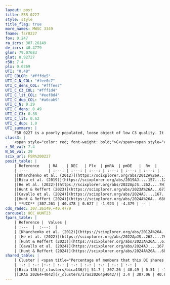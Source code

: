 ```yaml
---
layout: post
title: FSR 0227
style: style
title_flag: true
more_names: MWSC 3349
fname: fsr0227
fov: 0.247
ra_icrs: 307.26149
de_icrs: 40.4779
glon: 79.07683
glat: 0.92727
r50: 7.4
plx: 0.6269
UTI: "0.48"
UTI_COLOR: "#fffde5"
UTI_C_N_COL: "#fee0c7"
UTI_C_dens_COL: "#fffee7"
UTI_C_C3_COL: "#fff1d4"
UTI_C_lit_COL: "#eef8d4"
UTI_C_dup_COL: "#a6cab9"
UTI_C_N: 0.29
UTI_C_dens: 0.49
UTI_C_C3: 0.38
UTI_C_lit: 0.62
UTI_C_dup: 1.0
UTI_summary: |
    FSR 0227 is a poorly populated, loose object of low C3 quality. It is moderately studied in the literature.<br><br>This object shares a very small percentage of members with at least one entry reported in the same catalogue.
class3: |
    <span style="color: red; font-weight: bold;">C</span><span style="color: #FFC300; font-weight: bold;">B</span>
r_50_val: 7.4
N_50_val: 29
scix_url: FSR%200227
posit_table: |
    | Reference    | RA    | DEC   | Plx  | pmRA  | pmDE   |  Rv  |
    | :---         | :---: | :---: | :---: | :---: | :---: | :---: |
    |[Kharchenko et al. (2012)](https://scixplorer.org/abs/2012A%26A...543A.156K) | 307.245 | 40.497 | -- | -1.44 | -4.93 | -- |
    |[Bica et al. (2019)](https://scixplorer.org/abs/2019AJ....157...12B) | 307.243 | 40.501 | -- | -- | -- | -- |
    |[He et al. (2022)](https://scixplorer.org/abs/2022ApJS..262....7H) | 306.769 | 40.048 | 1.047 | -2.076 | -4.043 | -- |
    |[Hunt & Reffert (2023)](https://scixplorer.org/abs/2023A%26A...673A.114H) | 307.25 | 40.486 | 0.497 | -1.838 | -4.584 | -- |
    |[Cavallo et al. (2024)](https://scixplorer.org/abs/2024AJ....167...12C) | 307.213 | 40.505 | 0.499 | -- | -- | -- |
    |[Hunt & Reffert (2024)](https://scixplorer.org/abs/2024A%26A...686A..42H) | 307.25 | 40.486 | 0.497 | -1.838 | -4.584 | -- |
    | **UCC** |307.261 | 40.478 | 0.627 | -1.923 | -4.379 | -- | 
cds_radec: 307.26149,+40.4779
carousel: UCC_HUNT23
fpars_table: |
    | Reference |  Values |
    | :---  |  :---:  |
    | [Kharchenko et al. (2012)](https://scixplorer.org/abs/2012A%26A...543A.156K) | `e_bv=1.041, distance=1297, log_age=8.515` |
    | [He et al. (2022)](https://scixplorer.org/abs/2022ApJS..262....7H) | `A0=1.55, logAge=6.25` |
    | [Hunt & Reffert (2023)](https://scixplorer.org/abs/2023A%26A...673A.114H) | `AV50=3.597, diffAV50=2.335, MOD50=11.442, logAge50=6.581` |
    | [Cavallo et al. (2024)](https://scixplorer.org/abs/2024AJ....167...12C) | `AV50=3.44, dMod50=11.47, logAge50=6.76, [Fe/H]50=0.48` |
    | [Hunt & Reffert (2024)](https://scixplorer.org/abs/2024A%26A...686A..42H) | `MassJ=477.744` |
shared_table: |
    | Cluster | <span title="Percentage of members that this OC shares with the ones listed">%</span>   | RA   | DEC   | Plx   | pmRA  | pmDE  | Rv | UTI |
    | :-: | :-: |:-: | :-: | :-: | :-: | :-: | :-: | :-: |
    |[Bica 136](/_clusters/bica136/)| 51.7 | 307.26 | 40.49 | 0.51 | -1.84 | -4.54 | -- |0.39 |
    |[IRAS 20264+4042](/_clusters/iras20264p4042/)| 3.4 | 307.06 | 40.82 | 0.51 | -2.02 | -4.36 | -- |0.29 |
---
```

